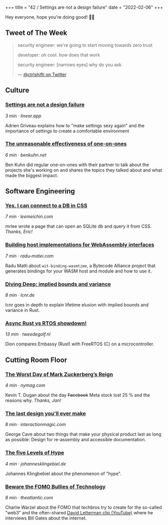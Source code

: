 +++
title = "42 / Settings are not a design failure"
date = "2022-02-06"
+++

Hey everyone, hope you're doing good! ✌🏻

## Tweet of The Week
> security engineer: we're going to start moving towards zero trust
>
> developer: oh cool. how does that work
>
> security engineer: [narrows eyes] why do you ask
>
> — [@ctrlshifti on Twitter](https://twitter.com/ctrlshifti/status/1445978071002013696)

## Culture
### [Settings are not a design failure](https://linear.app/blog/settings-are-not-a-design-failure)
_3 min · linear.app_

Adrien Griveau explains how to "make settings sexy again" and the importance of settings to create a comfortable environment

### [The unreasonable effectiveness of one-on-ones](https://www.benkuhn.net/11/)
_6 min · benkuhn.net_

Ben Kuhn did regular one-on-ones with their partner to talk about the projects she's working on and shares the topics they talked about and what made the biggest impact.

## Software Engineering
### [Yes, I can connect to a DB in CSS](https://www.leemeichin.com/posts/yes-i-can-connect-to-a-db-in-css.html)
_7 min · leemeichin.com_

mrlee wrote a page that can open an SQLite db and query it from CSS. _Thanks, Eric!_

### [Building host implementations for WebAssembly interfaces](https://radu-matei.com/blog/wasm-components-host-implementations/)
_7 min · radu-matei.com_

Radu Matti about `wit-binding-wasmtime`, a Bytecode Alliance project that generates bindings for your WASM host and module and how to use it.

### [Diving Deep: implied bounds and variance](https://lcnr.de/blog/diving-deep-implied-bounds-and-variance/)
_8 min · lcnr.de_

lcnr goes in depth to explain lifetime elusion with implied bounds and variance in Rust.

### [Async Rust vs RTOS showdown!](https://tweedegolf.nl/en/blog/65/async-rust-vs-rtos-showdown)
_13 min · tweedegolf.nl_

Dion compares Embassy (Rust) with FreeRTOS (C) on a microcontroller.

## Cutting Room Floor
### [The Worst Day of Mark Zuckerberg’s Reign](https://nymag.com/intelligencer/2022/02/the-worst-day-of-mark-zuckerbergs-reign-at-facebook.html)
_4 min · nymag.com_

Kevin T. Dugan about the day ~~Facebook~~ Meta stock lost 25 % and the reasons why. _Thanks, Jan!_

### [The last design you'll ever make](https://interactionmagic.com/Design-for-repair)
_8 min · interactionmagic.com_

George Cave about two things that make your physical product last as long as possible: Design for re-assembly and accessible documentation.

### [The five Levels of Hype](https://johannesklingebiel.de/2022/01/12/hype-as-a-scale.html)
_4 min · johannesklingebiel.de_

Johannes Klingbebiel about the phenomenon of "hype".

### [Beware the FOMO Bullies of Technology](https://www.theatlantic.com/technology/archive/2022/02/internet-web3-future-fomo/621481/)
_8 min · theatlantic.com_

Charlie Warzel about the FOMO that techbros try to create for the so-called "web3" and the often-shared [David Letterman clip (YouTube)](https://www.youtube.com/watch?v=gipL_CEw-fk) where he interviews Bill Gates about the internet.